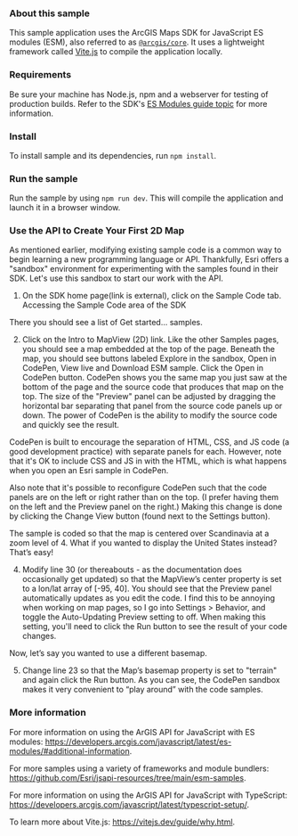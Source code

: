  ### About this sample

This sample application uses the ArcGIS Maps SDK for JavaScript ES modules (ESM), also referred to as [`@arcgis/core`](https://www.npmjs.com/package/@arcgis/core). It uses a lightweight framework called [Vite.js](https://vitejs.dev/) to compile the application locally.

### Requirements

Be sure your machine has Node.js, npm and a webserver for testing of production builds. Refer to the SDK's [ES Modules guide topic](https://developers.arcgis.com/javascript/latest/es-modules/#prerequisites) for more information.

### Install

To install sample and its dependencies, run `npm install`.

### Run the sample

Run the sample by using `npm run dev`. This will compile the application and launch it in a browser window.


### Use the API to Create Your First 2D Map
As mentioned earlier, modifying existing sample code is a common way to begin learning a new programming language or API.  Thankfully, Esri offers a "sandbox" environment for experimenting with the samples found in their SDK.  Let's use this sandbox to start our work with the API.

1. On the SDK home page(link is external), click on the Sample Code tab.
Accessing the Sample Code area of the SDK

There you should see a list of Get started... samples.

2. Click on the Intro to MapView (2D) link. Like the other Samples pages, you should see a map embedded at the top of the page. Beneath the map, you should see buttons labeled Explore in the sandbox, Open in CodePen, View live and Download ESM sample.
Click the Open in CodePen button. CodePen shows you the same map you just saw at the bottom of the page and the source code that produces that map on the top. The size of the "Preview" panel can be adjusted by dragging the horizontal bar separating that panel from the source code panels up or down. The power of CodePen is the ability to modify the source code and quickly see the result.

CodePen is built to encourage the separation of HTML, CSS, and JS code (a good development practice) with separate panels for each.  However, note that it's OK to include CSS and JS in with the HTML, which is what happens when you open an Esri sample in CodePen.  

Also note that it's possible to reconfigure CodePen such that the code panels are on the left or right rather than on the top.  (I prefer having them on the left and the Preview panel on the right.)  Making this change is done by clicking the Change View button (found next to the Settings button).

The sample is coded so that the map is centered over Scandinavia at a zoom level of 4. What if you wanted to display the United States instead? That’s easy!

4. Modify line 30 (or thereabouts - as the documentation does occasionally get updated) so that the MapView’s center property is set to a lon/lat array of [-95, 40].  You should see that the Preview panel automatically updates as you edit the code.  I find this to be annoying when working on map pages, so I go into Settings > Behavior, and toggle the Auto-Updating Preview setting to off.  When making this setting, you'll need to click the Run button to see the result of your code changes.

Now, let’s say you wanted to use a different basemap.

5. Change line 23 so that the Map’s basemap property is set to "terrain" and again click the Run button. As you can see, the CodePen sandbox makes it very convenient to “play around” with the code samples.


### More information

For more information on using the ArGIS API for JavaScript with ES modules: https://developers.arcgis.com/javascript/latest/es-modules/#additional-information. 

For more samples using a variety of frameworks and module bundlers: https://github.com/Esri/jsapi-resources/tree/main/esm-samples. 

For more information on using the ArGIS API for JavaScript with TypeScript: https://developers.arcgis.com/javascript/latest/typescript-setup/. 

To learn more about Vite.js: https://vitejs.dev/guide/why.html. 
